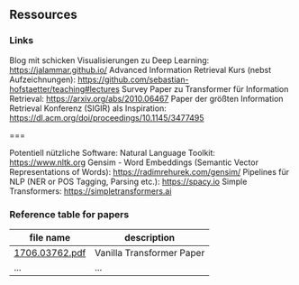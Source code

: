 ## Ressources


### Links

Blog mit schicken Visualisierungen zu Deep Learning: https://jalammar.github.io/
Advanced Information Retrieval Kurs (nebst Aufzeichnungen): https://github.com/sebastian-hofstaetter/teaching#lectures
Survey Paper zu Transformer für Information Retrieval: https://arxiv.org/abs/2010.06467
Paper der größten Information Retrieval Konferenz (SIGIR) als Inspiration: https://dl.acm.org/doi/proceedings/10.1145/3477495

===

Potentiell nützliche Software:
Natural Language Toolkit: https://www.nltk.org
Gensim - Word Embeddings (Semantic Vector Representations of Words): https://radimrehurek.com/gensim/
Pipelines für NLP (NER or POS Tagging, Parsing etc.): https://spacy.io
Simple Transformers: https://simpletransformers.ai


### Reference table for papers

| file name                                 | description                                           |
|-------------------------------------------|-------------------------------------------------------|
| [1706.03762.pdf](papers/1706.03762.pdf)   | Vanilla Transformer Paper                             |
| ...                                       |  ...                                                  |
